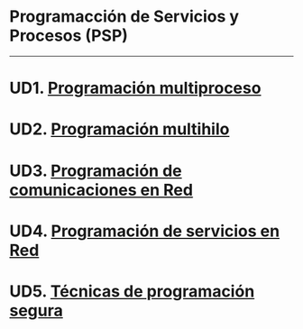 # Programacción de Servicios y Procesos (PSP)
--------------------------------------------------------
# UD1. [Programación multiproceso](UT1_ProgramacionMultiproceso.md)
# UD2. [Programación multihilo](UT2_ProgramacionMultihilo.md)
# UD3. [Programación de comunicaciones en Red](UD3_ProgramacionComunicacionesRed.md)
# UD4. [Programación de servicios en Red](UD4_GeneracionServiciosRed.md)
# UD5. [Técnicas de programación segura](UD5_ProgramacionSegura.md)